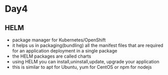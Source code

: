 # Day4

## HELM
- package manager for Kubernetes/OpenShift
- it helps us in packaging(bundling) all the manifest files that are required for an application deployment in a single package
- the HELM packages are called charts
- using HELM you can install,uninstall,update, upgrade your application
- this is similar to apt for Ubuntu, yum for CentOS or npm for nodejs

